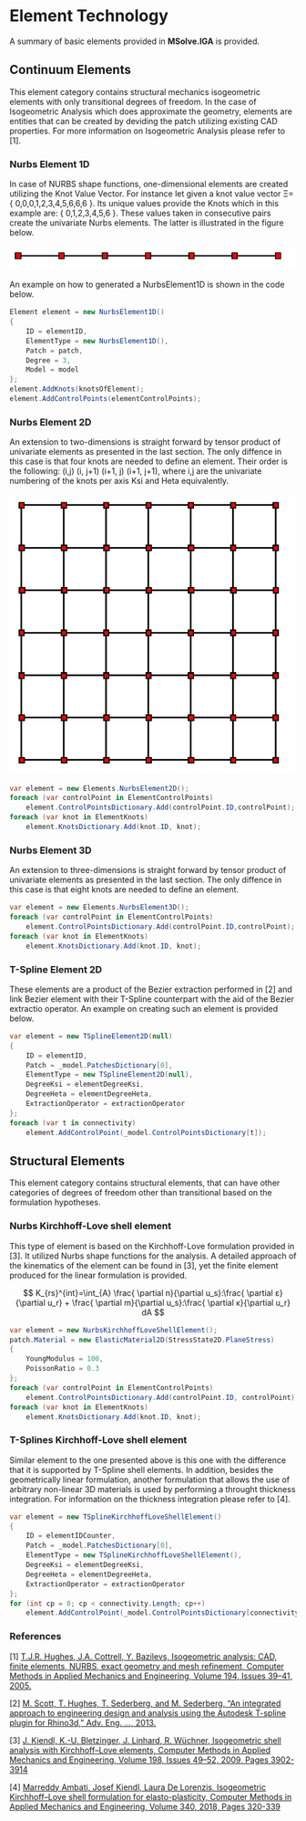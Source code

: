 # Element Technology

A summary of basic elements provided in **MSolve.IGA** is provided.

## Continuum Elements
This element category contains structural mechanics isogeometric elements with only transitional degrees of freedom. In the case of Isogeometric Analysis which does approximate the geometry, elements are entities that can be created by deviding the patch utilizing existing CAD properties. For more information on Isogeometric Analysis please refer to [1].
### Nurbs Element 1D
In case of NURBS shape functions, one-dimensional elements are created utilizing the Knot Value Vector. For instance let given a knot value vector Ξ=\{ 0,0,0,1,2,3,4,5,6,6,6 \}.
Its unique values provide the Knots which in this example are:
{ 0,1,2,3,4,5,6 }. These values taken in consecutive pairs create the univariate Nurbs elements. The latter is illustrated in the figure below.

![One -dimensional model](/Images/NurbsElement1D.png)


An example on how to generated a NurbsElement1D is shown in the code below.
```csharp
Element element = new NurbsElement1D()
{
    ID = elementID,
	ElementType = new NurbsElement1D(),
	Patch = patch,
	Degree = 3,
	Model = model
};
element.AddKnots(knotsOfElement);
element.AddControlPoints(elementControlPoints);
```

### Nurbs Element 2D
An extension to two-dimensions is straight forward by tensor product of univariate elements as presented in the last section. The only diffence in this case is that four knots are needed to define an element. Their order is the following: (i,j) (i, j+1) (i+1, j) (i+1, j+1), where i,j are the univariate numbering of the knots per axis Ksi and Heta equivalently.

![Two-dimensional model](/Images/NurbsElement2D.png)

```csharp
var element = new Elements.NurbsElement2D();
foreach (var controlPoint in ElementControlPoints)
	element.ControlPointsDictionary.Add(controlPoint.ID,controlPoint);
foreach (var knot in ElementKnots)
	element.KnotsDictionary.Add(knot.ID, knot);
```

### Nurbs Element 3D
An extension to three-dimensions is straight forward by tensor product of univariate elements as presented in the last section. The only diffence in this case is that eight knots are needed to define an element. 

```csharp
var element = new Elements.NurbsElement3D();
foreach (var controlPoint in ElementControlPoints)
	element.ControlPointsDictionary.Add(controlPoint.ID,controlPoint);
foreach (var knot in ElementKnots)
	element.KnotsDictionary.Add(knot.ID, knot);
```

### T-Spline Element 2D
These elements are a product of the Bezier extraction performed in [2] and link Bezier element with their T-Spline counterpart with the aid of the Bezier extractio operator. An example on creating such an element is provided below.

```csharp
var element = new TSplineElement2D(null)
{
	ID = elementID,
	Patch = _model.PatchesDictionary[0],
	ElementType = new TSplineElement2D(null),
	DegreeKsi = elementDegreeKsi,
	DegreeHeta = elementDegreeHeta,
	ExtractionOperator = extractionOperator
};
foreach (var t in connectivity)
    element.AddControlPoint(_model.ControlPointsDictionary[t]);
```

## Structural Elements
This element category contains structural elements, that can have other categories of degrees of freedom other than transitional based on the formulation hypotheses.
### Nurbs Kirchhoff-Love shell element
This type of element is based on the Kirchhoff-Love formulation provided in [3]. It utilized Nurbs shape functions for the analysis. A detailed approach of the kinematics of the element can be found in [3], yet the finite element produced for the linear formulation is provided.

$$
K_{rs}^{int}=\int_{A} \frac{ \partial n}{\partial u_s}:\frac{ \partial ε}{\partial u_r} + \frac{ \partial m}{\partial u_s}:\frac{ \partial κ}{\partial u_r} dA
$$

```csharp
var element = new NurbsKirchhoffLoveShellElement();
patch.Material = new ElasticMaterial2D(StressState2D.PlaneStress)
{
	YoungModulus = 100,
	PoissonRatio = 0.3
};
foreach (var controlPoint in ElementControlPoints)
	element.ControlPointsDictionary.Add(controlPoint.ID, controlPoint);
foreach (var knot in ElementKnots)
	element.KnotsDictionary.Add(knot.ID, knot);
```

### T-Splines Kirchhoff-Love shell element
Similar element to the one presented above is this one with the difference that it is supported by T-Spline shell elements. In addition, besides the geometrically linear formulation, another formulation that allows the use of arbitrary non-linear 3D materials is used by performing a throught thickness integration. For information on the thickness integration please refer to [4].


```csharp
var element = new TSplineKirchhoffLoveShellElement()
{
    ID = elementIDCounter,
	Patch = _model.PatchesDictionary[0],
	ElementType = new TSplineKirchhoffLoveShellElement(),
	DegreeKsi = elementDegreeKsi,
	DegreeHeta = elementDegreeHeta,
	ExtractionOperator = extractionOperator
};
for (int cp = 0; cp < connectivity.Length; cp++)
	element.AddControlPoint(_model.ControlPointsDictionary[connectivity[cp]]);
```

### References
[1] [T.J.R. Hughes, J.A. Cottrell, Y. Bazilevs, Isogeometric analysis: CAD, finite elements, NURBS, exact geometry and mesh refinement, Computer Methods in Applied Mechanics and Engineering, Volume 194, Issues 39–41, 2005.](https://www.sciencedirect.com/science/article/pii/S0045782504005171)

[2] [M. Scott, T. Hughes, T. Sederberg, and M. Sederberg, “An integrated approach to engineering design and analysis using the Autodesk T-spline plugin for Rhino3d,” Adv. Eng. …, 2013.](https://www.oden.utexas.edu/media/reports/2014/1433.pdf)

[3] [J. Kiendl, K.-U. Bletzinger, J. Linhard, R. Wüchner, Isogeometric shell analysis with Kirchhoff–Love elements, Computer Methods in Applied Mechanics and Engineering, Volume 198, Issues 49–52, 2009, Pages 3902-3914](https://www.sciencedirect.com/science/article/pii/S0045782509002680)

[4] [Marreddy Ambati, Josef Kiendl, Laura De Lorenzis, Isogeometric Kirchhoff–Love shell formulation for elasto-plasticity, Computer Methods in Applied Mechanics and Engineering, Volume 340, 2018, Pages 320-339](https://www.sciencedirect.com/science/article/pii/S0045782518302688)

